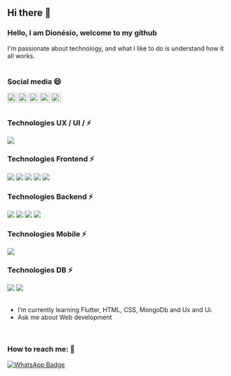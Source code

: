 ## Hi there 👋

<!--
**DionesioJr/dionesiojr** is a ✨ _special_ ✨ repository because its `README.md` (this file) appears on your GitHub profile.

Here are some ideas to get you started:

- 🔭 I’m currently working on ...
- 🌱 I’m currently learning ...
- 👯 I’m looking to collaborate on ...
- 🤔 I’m looking for help with ...
- 💬 Ask me about ...
- 📫 How to reach me: ...
- 😄 Pronouns: ...
- ⚡ Fun fact: ...
-->

### Hello, I am Dionésio, welcome to my github

I'm passionate about technology, and what I like to do is understand how it all works.
<br>
<br>

### Social media 😄

<a href="https://twitter.com/dionesiojr">
  <img align="left" alt="Dionésio Twitter" width="22px" src="https://cdn.jsdelivr.net/npm/simple-icons@v3/icons/twitter.svg" />
</a>
<a href="https://www.linkedin.com/in/dionesiojr/">
  <img align="left" alt="Dionésio Linkedin" width="22px" src="https://cdn.jsdelivr.net/npm/simple-icons@v3/icons/linkedin.svg" />
</a>
<a href="https://github.com/dionesiojr">
  <img align="left" alt="Dionésio Github" width="22px" src="https://cdn.jsdelivr.net/npm/simple-icons@v3/icons/github.svg" />
</a>
<a href="https://www.instagram.com/dionesiojr/">
  <img align="left" alt="Dionésio Instagram" width="22px" src="https://cdn.jsdelivr.net/npm/simple-icons@v3/icons/instagram.svg" />
</a>
<a href="tg://resolve?domain=dionesiojr/">
  <img align="left" alt="Dionésio Telegram" width="22px" src="https://cdn.jsdelivr.net/npm/simple-icons@v3/icons/telegram.svg" />
</a>
<br>
<br>

### Technologies UX / UI / ⚡
<div text-align="justify">
<img src="https://img.shields.io/badge/Figima-orange?style=for-the-badge&logo=figima&logoColor=fff&labelColor=orange" />
</div>

### Technologies Frontend ⚡
<div text-align="justify">
<img src="https://img.shields.io/badge/html%205-orange?style=for-the-badge&logo=html5&logoColor=fff&labelColor=orange" />
<img src="https://img.shields.io/badge/CSS%203-5188FE?style=for-the-badge&logo=css3&logoColor=fff&labelColor=5188FE" />
<img src="https://img.shields.io/badge/Js-FFDC0B?style=for-the-badge&logo=javascript&logoColor=fff&labelColor=FFDC0B" />
<img src="https://img.shields.io/badge/Bootstrap-6C1FFF?style=for-the-badge&logo=bootstrap&logoColor=fff&labelColor=6C1FFF" />
<img src="https://img.shields.io/badge/UIkit-blue?style=for-the-badge&logo=uikit&logoColor=fff&labelColor=blue" />
</div>

### Technologies Backend ⚡

<div text-align="justify">
<img src="https://img.shields.io/badge/PHP-7377AD?style=for-the-badge&logo=php&logoColor=fff&labelColor=7377AD" />
<img src="https://img.shields.io/badge/Nodejs-1FC41A?style=for-the-badge&logo=mongodb&logoColor=fff&labelColor=1FC41A" />
<img src="https://img.shields.io/badge/Flutter-51BFF0?style=for-the-badge&logo=flutter&logoColor=fff&labelColor=51BFF0" />
<img src="https://img.shields.io/badge/laravel-EC615C?style=for-the-badge&logo=laravel&logoColor=fff&labelColor=EC615C" />
</div>

### Technologies Mobile ⚡

<div text-align="justify">
<img src="https://img.shields.io/badge/Flutter-6b89ff?style=for-the-badge&logo=flutter&logoColor=fff&labelColor=6b89ff" />
</div>

### Technologies DB ⚡

<div text-align="justify">
<img src="https://img.shields.io/badge/MariaDB-012A62?style=for-the-badge&logo=mongodb&logoColor=fff&labelColor=012A62" />
<img src="https://img.shields.io/badge/MongoDB-91FF49?style=for-the-badge&logo=mongodb&logoColor=fff&labelColor=91FF49" />
</div>

<br>

- I’m currently learning  Flutter, HTML, CSS, MongoDb and Ux and Ui.
- Ask me about Web development

<br>

### How to reach me: 🔭
[![WhatsApp Badge](https://img.shields.io/badge/WhatsApp-13d627?style=for-the-badge&logo=WhatsApp&logoColor=fff&labelColor=13d627)](https://api.whatsapp.com/send?phone=5581984338266&text=Oi%20Dion%C3%A9sio,%20meu%20nome%20%C3%A9)
